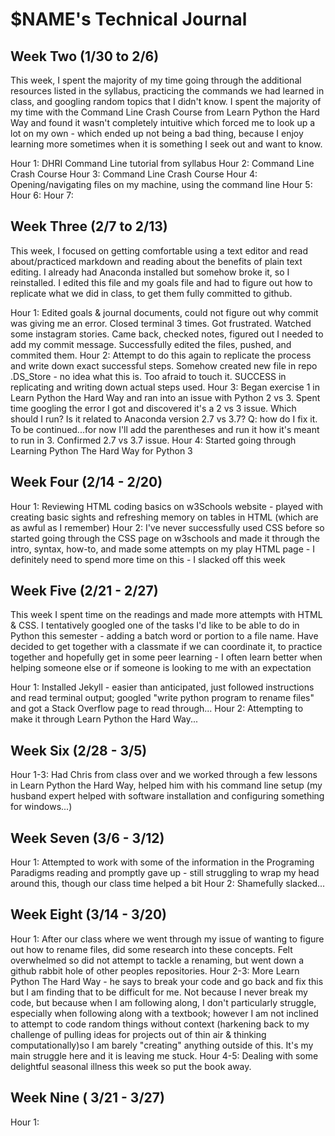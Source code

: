 # $NAME's Technical Journal

## Week Two (1/30 to 2/6)

This week, I spent the majority of my time going through the additional resources listed in the syllabus, practicing the commands we had learned in class, and googling random topics that I didn't know. I spent the majority of my time with the Command Line Crash Course from Learn Python the Hard Way and found it wasn't completely intuitive which forced me to look up a lot on my own - which ended up not being a bad thing, because I enjoy learning more sometimes when it is something I seek out and want to know.

Hour 1: DHRI Command Line tutorial from syllabus
Hour 2: Command Line Crash Course
Hour 3: Command Line Crash Course
Hour 4: Opening/navigating files on my machine, using the command line
Hour 5: 
Hour 6: 
Hour 7: 

## Week Three (2/7 to 2/13)

This week, I focused on getting comfortable using a text editor and read about/practiced markdown and reading about the benefits of plain text editing. I already had Anaconda installed but somehow broke it, so I reinstalled. I edited this file and my goals file and had to figure out how to replicate what we did in class, to get them fully committed to github.

Hour 1: Edited goals & journal documents, could not figure out why commit was giving me an error. Closed terminal 3 times. Got frustrated. Watched some instagram stories. Came back, checked notes, figured out I needed to add my commit message. Successfully edited the files, pushed, and commited them.
Hour 2: Attempt to do this again to replicate the process and write down exact successful steps. Somehow created new file in repo .DS_Store - no idea what this is. Too afraid to touch it. SUCCESS in replicating and writing down actual steps used.
Hour 3: Began exercise 1 in Learn Python the Hard Way and ran into an issue with Python 2 vs 3. Spent time googling the error I got and discovered it's a 2 vs 3 issue. Which should I run? Is it related to Anaconda version 2.7 vs 3.7? Q: how do I fix it. To be continued...for now I'll add the parentheses and run it how it's meant to run in 3. Confirmed 2.7 vs 3.7 issue.
Hour 4: Started going through Learning Python The Hard Way for Python 3

## Week Four (2/14 - 2/20)

Hour 1: Reviewing HTML coding basics on w3Schools website - played with creating basic sights and refreshing memory on tables in HTML (which are as awful as I remember)
Hour 2: I've never successfully used CSS before so started going through the CSS page on w3schools and made it through the intro, syntax, how-to, and made some attempts on my play HTML page - I definitely need to spend more time on this - I slacked off this week

## Week Five (2/21 - 2/27)

This week I spent time on the readings and made more attempts with HTML & CSS. I tentatively googled one of the tasks I'd like to be able to do in Python this semester - adding a batch word or portion to a file name. Have decided to get together with a classmate if we can coordinate it, to practice together and hopefully get in some peer learning - I often learn better when helping someone else or if someone is looking to me with an expectation

Hour 1: Installed Jekyll - easier than anticipated, just followed instructions and read terminal output; googled "write python program to rename files" and got a Stack Overflow page to read through...
Hour 2: Attempting to make it through Learn Python the Hard Way...

## Week Six (2/28 - 3/5)

Hour 1-3: Had Chris from class over and we worked through a few lessons in Learn Python the Hard Way, helped him with his command line setup (my husband expert helped with software installation and configuring something for windows...)

## Week Seven (3/6 - 3/12)

Hour 1: Attempted to work with some of the information in the Programing Paradigms reading and promptly gave up - still struggling to wrap my head around this, though our class time helped a bit
Hour 2: Shamefully slacked...

## Week Eight (3/14 - 3/20)

Hour 1: After our class where we went through my issue of wanting to figure out how to rename files, did some research into these concepts. Felt overwhelmed so did not attempt to tackle a renaming, but went down a github rabbit hole of other peoples repositories.
Hour 2-3: More Learn Python The Hard Way - he says to break your code and go back and fix this but I am finding that to be difficult for me. Not because I never break my code, but because when I am following along, I don't particularly struggle, especially when following along with a textbook; however I am not inclined to attempt to code random things without context (harkening back to my challenge of pulling ideas for projects out of thin air & thinking computationally)so I am barely "creating" anything outside of this. It's my main struggle here and it is leaving me stuck.
Hour 4-5: Dealing with some delightful seasonal illness this week so put the book away.

## Week Nine ( 3/21 - 3/27)

Hour 1: 